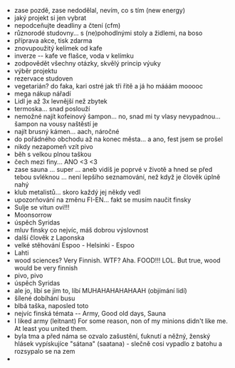 - zase pozdě, zase nedodělal, nevím, co s tím (new energy)
- jaký projekt si jen vybrat
- nepodceňujte deadliny a čtení (cfm)
- různorodé studovny... s (ne)pohodlnými stoly a židlemi, na boso
- příprava akce, tisk zdarma
- znovupoužitý kelímek od kafe
- inverze -- kafe ve flašce, voda v kelímku
- zodpovědět všechny otázky, skvělý princip výuky
- výběr projektu
- rezervace studoven
- vegetarián? do faka, kari ostré jak tři řitě a já ho mááám mooooc
- mega nákup nářadí
- Lidl je až 3x levnější než zbytek
- termoska... snad poslouží
- nemožné najít kofeinový šampon... no, snad mi ty vlasy nevypadnou... šampon na vousy naštěstí je
- najít brusný kámen... aach, náročné
- do pořádného obchodu až na konec města... a ano, fest jsem se prošel
- nikdy nezapomeň vzít pivo
- běh s velkou plnou taškou
- čech mezi finy... ANO <3 <3
- zase sauna ... super ... aneb vidíš je poprvé v životě a hned se před tebou svléknou ... není lepšího seznamování, než když je člověk úplně nahý
- klub metalistů... skoro každý jej někdy vedl
- upozorňování na změnu FI-EN... fakt se musím naučit finsky
- Sulje se vitun ovi!!!
- Moonsorrow
- úspěch Syridas
- mluv finsky co nejvíc, máš dobrou výslovnost
- další člověk z Laponska
- velké stěhování Espoo - Helsinki - Espoo
- Lahti
- wood sciences? Very Finnish. WTF? Aha. FOOD!!! LOL. But true, wood would be very finnish
- pivo, pivo
- úspěch Syridas
- ale jo, líbí se jim to, líbí MUHAHAHAHAHAAH (objímání lidí)
- šílené dobíhání busu
- blbá taška, naposled toto
- nejvíc finská témata -- Army, Good old days, Sauna
- I liked army (leitnant) For some reason, non of my minions didn't like me. At least you united them. 
- byla tma a před náma se ozvalo zašustění, ťuknutí a něžný, ženský hlásek vypískujíce "sátana" (saatana) - slečně cosi vypadlo z batohu a rozsypalo se na zem
-  
